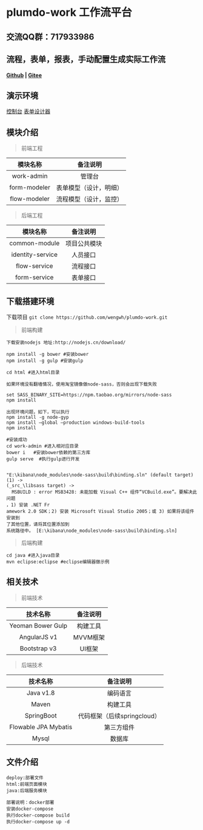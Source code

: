 # plumdo-work 工作流平台

## 交流QQ群：717933986

## 流程，表单，报表，手动配置生成实际工作流

#### [Github](https://github.com/wengwh/plumdo-work) | [Gitee](https://gitee.com/wengwh/plumdo-work)


## 演示环境
[控制台](http://work.plumdo.com) 
[表单设计器](https://wengwh.github.io/plumdo-work)


## 模块介绍
>  前端工程

| 模块名称      |          备注说明           |
| :---------:   | :-------------------------: |
| work-admin    |          管理台        |
| form-modeler  | 表单模型（设计，明细） |
| flow-modeler  | 流程模型（设计，监控） |

>  后端工程

| 模块名称          |          备注说明           |
| :-------------:   |   :-----------------------: |
| common-module     | 项目公共模块  |
| identity-service  | 人员接口      |
| flow-service      | 流程接口      |
| form-service      | 表单接口      |


## 下载搭建环境
下载项目 `git clone https://github.com/wengwh/plumdo-work.git`

> 前端构建




```
下载安装nodejs 地址:http://nodejs.cn/download/

npm install -g bower #安装bower
npm install -g gulp #安装gulp 

cd html #进入html目录

如果环境没有翻墙情况，使用淘宝镜像做node-sass，否则会出现下载失败

set SASS_BINARY_SITE=https://npm.taobao.org/mirrors/node-sass
npm install

出现环境问题，如下，可以执行
npm install -g node-gyp 
npm install –global –production windows-build-tools
npm install

#安装成功
cd work-admin #进入相对应目录
bower i   #安装bower依赖的第三方库
gulp serve  #执行gulp进行开发
```

```

"E:\kibana\node_modules\node-sass\build\binding.sln" (default target) (1) ->
(_src_\libsass target) ->
  MSBUILD : error MSB3428: 未能加载 Visual C++ 组件“VCBuild.exe”。要解决此问题
，1) 安装 .NET Fr
amework 2.0 SDK；2) 安装 Microsoft Visual Studio 2005；或 3) 如果将该组件安装到
了其他位置，请将其位置添加到
系统路径中。 [E:\kibana\node_modules\node-sass\build\binding.sln]

```


> 后端构建

```
cd java #进入java目录
mvn eclipse:eclipse #eclipse编辑器做示例
```



## 相关技术

>  前端技术

| 技术名称           |          备注说明           |
| :-------------:    |    :----------------------: |
| Yeoman Bower Gulp  |          构建工具           |
| AngularJS v1       |          MVVM框架           |
| Bootstrap v3       |          UI框架             |

>  后端技术

| 技术名称              |          备注说明         |
| :----------------:    |   :---------------------: |
| Java v1.8             |         编码语言          |
| Maven                 |         构建工具          |
| SpringBoot            |代码框架（后续springcloud）|
| Flowable JPA Mybatis  |         第三方组件        |
| Mysql                 |          数据库           |


## 文件介绍
```
deploy:部署文件
html:前端页面模块
java:后端服务模块

部署说明：docker部署
安装docker-compose
执行docker-compose build
执行docker-compose up -d
```
